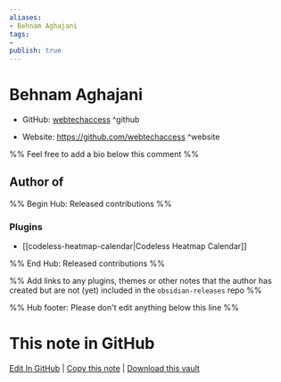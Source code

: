 ```yaml
---
aliases:
- Behnam Aghajani
tags:
- 
publish: true
---
```


# Behnam Aghajani

- GitHub: [webtechaccess](https://github.com/webtechaccess/) ^github
<!-- - Discord: `@` ^discord-->
- Website: <https://github.com/webtechaccess> ^website
<!-- - [[Publish sites|Publish site]]: <https://> ^publish-->

%% Feel free to add a bio below this comment %%


## Author of

%% Begin Hub: Released contributions %%
### Plugins
- [[codeless-heatmap-calendar|Codeless Heatmap Calendar]]

%% End Hub: Released contributions %%

%% Add links to any plugins, themes or other notes that the author has created but are not (yet) included in the `obsidian-releases` repo %%

<!--
### Unlisted plugins
-->

<!--
### Others
-->

<!--
## Sponsor this author
-->

<!-- - [[GitHub sponsors]]: [Sponsor @webtechaccess on GitHub Sponsors](https://github.com/sponsors/webtechaccess) ^github-sponsor-->
<!-- - [[Buy me a coffee]]: <https://> ^buy-me-a-coffee-->
<!-- - [[PayPal]]: <https://> ^paypal-->
<!-- - [[Patreon]]: <https://> ^patreon-->

<!--
## Follow this author
-->

<!-- - [[YouTube Channels|On YouTube]]: <https://> ^youtube-->
<!-- - Twitter: <https://> ^twitter-->
<!-- - ... -->

%% Hub footer: Please don't edit anything below this line %%

# This note in GitHub

<span class="git-footer">[Edit In GitHub](https://github.dev/obsidian-community/obsidian-hub/blob/main/01%20-%20Community/People/webtechaccess.md "git-hub-edit-note") | [Copy this note](https://raw.githubusercontent.com/obsidian-community/obsidian-hub/main/01%20-%20Community/People/webtechaccess.md "git-hub-copy-note") | [Download this vault](https://github.com/obsidian-community/obsidian-hub/archive/refs/heads/main.zip "git-hub-download-vault") </span>
